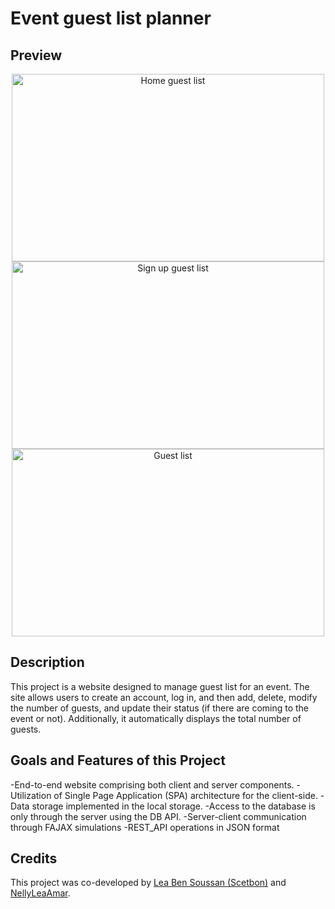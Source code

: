 # Event guest list planner

## Preview
<div align="center">
  <img src="https://github.com/Nelly-Lea/FullStackProject3/assets/73136068/5f2fb27a-bb49-4ddc-8218-d394d4b32757" alt="Home guest list" width="500" height="300" />
  <img src="https://github.com/Nelly-Lea/FullStackProject3/assets/73136068/bf3d9647-0560-48b1-af2a-346ce51d7d29" alt="Sign up guest list" width="500" height="300"/>
  <img src="https://github.com/Nelly-Lea/FullStackProject3/assets/73136068/d692848b-a5b9-457e-ad3c-4d205757aaf5" alt="Guest list" width="500" height="300"/>
</div>

## Description

This project is a website designed to manage guest list for an event. The site allows users to create an account, log in, and then add, delete, modify the number of guests, and update their status (if there are coming to the event or not). Additionally, it automatically displays the total number of guests.

## Goals and Features of this Project

-End-to-end website comprising both client and server components.
-Utilization of Single Page Application (SPA) architecture for the client-side.
-Data storage implemented in the local storage.
-Access to the database is only through the server using the DB API.
-Server-client communication through FAJAX simulations
-REST_API operations in JSON format


## Credits

This project was co-developed by [Lea Ben Soussan (Scetbon)](https://github.com/LeaScetbon) and [NellyLeaAmar](https://github.com/Nelly-Lea).

